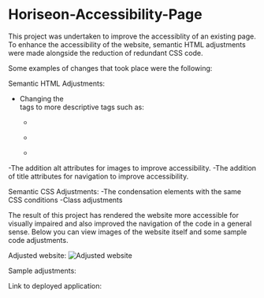# Horiseon-Accessibility-Page


This project was undertaken to improve the accessiblity of an existing page.
To enhance the accessibility of the website, semantic HTML adjustments were made alongside the reduction of redundant CSS code.


Some examples of changes that took place were the following:

Semantic HTML Adjustments:
- Changing the <div> tags to more descriptive tags such as:
  - <nav>
  - <section>
  - <aside>
-The addition alt attributes for images to improve accessibility.
-The addition of title attributes for navigation to improve accessibility.

 Semantic CSS Adjustments:
 -The condensation elements with the same CSS conditions
 -Class adjustments
 
 The result of this project has rendered the website more accessible for visually impaired and also improved the navigation of the code in a general sense.
 Below you can view images of the website itself and some sample code adjustments.
 
 
 
 Adjusted website:
 ![Adjusted website](/01-html-css-git-homework-demo.png?raw=true "Adjusted Website")
 

Sample adjustments:



Link to deployed application:
